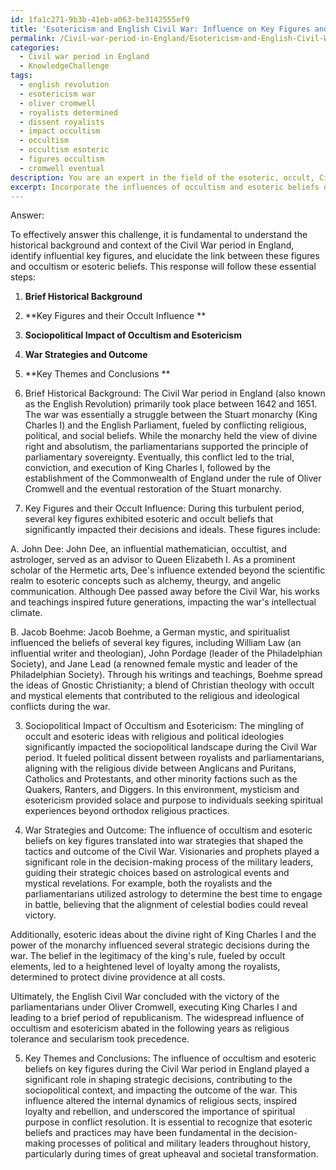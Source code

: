 ```yaml
---
id: 1fa1c271-9b3b-41eb-a063-be3142555ef9
title: 'Esotericism and English Civil War: Influence on Key Figures and Strategies'
permalink: /Civil-war-period-in-England/Esotericism-and-English-Civil-War-Influence-on-Key-Figures-and-Strategies/
categories:
  - Civil war period in England
  - KnowledgeChallenge
tags:
  - english revolution
  - esotericism war
  - oliver cromwell
  - royalists determined
  - dissent royalists
  - impact occultism
  - occultism
  - occultism esoteric
  - figures occultism
  - cromwell eventual
description: You are an expert in the field of the esoteric, occult, Civil war period in England and Education. You are a writer of tests, challenges, books and deep knowledge on Civil war period in England for initiates and students to gain deep insights and understanding from. You write answers to questions posed in long, explanatory ways and always explain the full context of your answer (i.e., related concepts, formulas, examples, or history), as well as the step-by-step thinking process you take to answer the challenges. Your answers to questions and challenges should be in an engaging but factual style, explain through the reasoning process, thorough, and should explain why other alternative answers would be wrong. Summarize the key themes, ideas, and conclusions at the end.
excerpt: Incorporate the influences of occultism and esoteric beliefs on key figures during the Civil War period in England, and examine how these beliefs may have shaped strategic decisions, contributed to the sociopolitical context, and impacted the outcome of the war.
---
```

Answer:

To effectively answer this challenge, it is fundamental to understand the historical background and context of the Civil War period in England, identify influential key figures, and elucidate the link between these figures and occultism or esoteric beliefs. This response will follow these essential steps:

1. **Brief Historical Background**
2. **Key Figures and their Occult Influence **
3. **Sociopolitical Impact of Occultism and Esotericism**
4. **War Strategies and Outcome**
5. **Key Themes and Conclusions **

1. Brief Historical Background:
The Civil War period in England (also known as the English Revolution) primarily took place between 1642 and 1651. The war was essentially a struggle between the Stuart monarchy (King Charles I) and the English Parliament, fueled by conflicting religious, political, and social beliefs. While the monarchy held the view of divine right and absolutism, the parliamentarians supported the principle of parliamentary sovereignty. Eventually, this conflict led to the trial, conviction, and execution of King Charles I, followed by the establishment of the Commonwealth of England under the rule of Oliver Cromwell and the eventual restoration of the Stuart monarchy.

2. Key Figures and their Occult Influence:
During this turbulent period, several key figures exhibited esoteric and occult beliefs that significantly impacted their decisions and ideals. These figures include:

A. John Dee:
John Dee, an influential mathematician, occultist, and astrologer, served as an advisor to Queen Elizabeth I. As a prominent scholar of the Hermetic arts, Dee's influence extended beyond the scientific realm to esoteric concepts such as alchemy, theurgy, and angelic communication. Although Dee passed away before the Civil War, his works and teachings inspired future generations, impacting the war's intellectual climate.

B. Jacob Boehme:
Jacob Boehme, a German mystic, and spiritualist influenced the beliefs of several key figures, including William Law (an influential writer and theologian), John Pordage (leader of the Philadelphian Society), and Jane Lead (a renowned female mystic and leader of the Philadelphian Society). Through his writings and teachings, Boehme spread the ideas of Gnostic Christianity; a blend of Christian theology with occult and mystical elements that contributed to the religious and ideological conflicts during the war.

3. Sociopolitical Impact of Occultism and Esotericism:
The mingling of occult and esoteric ideas with religious and political ideologies significantly impacted the sociopolitical landscape during the Civil War period. It fueled political dissent between royalists and parliamentarians, aligning with the religious divide between Anglicans and Puritans, Catholics and Protestants, and other minority factions such as the Quakers, Ranters, and Diggers. In this environment, mysticism and esotericism provided solace and purpose to individuals seeking spiritual experiences beyond orthodox religious practices.

4. War Strategies and Outcome:
The influence of occultism and esoteric beliefs on key figures translated into war strategies that shaped the tactics and outcome of the Civil War. Visionaries and prophets played a significant role in the decision-making process of the military leaders, guiding their strategic choices based on astrological events and mystical revelations. For example, both the royalists and the parliamentarians utilized astrology to determine the best time to engage in battle, believing that the alignment of celestial bodies could reveal victory.

Additionally, esoteric ideas about the divine right of King Charles I and the power of the monarchy influenced several strategic decisions during the war. The belief in the legitimacy of the king's rule, fueled by occult elements, led to a heightened level of loyalty among the royalists, determined to protect divine providence at all costs.

Ultimately, the English Civil War concluded with the victory of the parliamentarians under Oliver Cromwell, executing King Charles I and leading to a brief period of republicanism. The widespread influence of occultism and esotericism abated in the following years as religious tolerance and secularism took precedence.

5. Key Themes and Conclusions:
The influence of occultism and esoteric beliefs on key figures during the Civil War period in England played a significant role in shaping strategic decisions, contributing to the sociopolitical context, and impacting the outcome of the war. This influence altered the internal dynamics of religious sects, inspired loyalty and rebellion, and underscored the importance of spiritual purpose in conflict resolution. It is essential to recognize that esoteric beliefs and practices may have been fundamental in the decision-making processes of political and military leaders throughout history, particularly during times of great upheaval and societal transformation.
